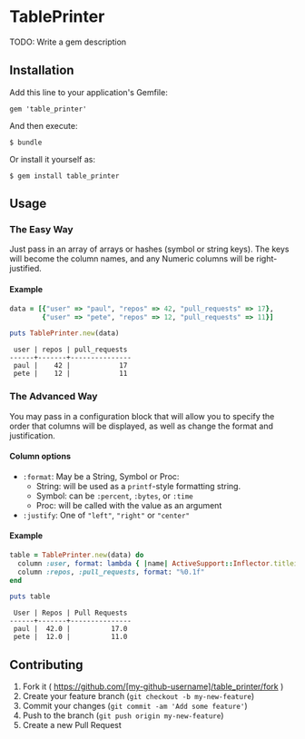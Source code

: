 # TablePrinter

TODO: Write a gem description

## Installation

Add this line to your application's Gemfile:

    gem 'table_printer'

And then execute:

    $ bundle

Or install it yourself as:

    $ gem install table_printer

## Usage

### The Easy Way

Just pass in an array of arrays or hashes (symbol or string keys). The keys will become the column names, and any Numeric columns will be right-justified.

#### Example

```ruby
data = [{"user" => "paul", "repos" => 42, "pull_requests" => 17},
        {"user" => "pete", "repos" => 12, "pull_requests" => 11}]

puts TablePrinter.new(data)
```

```
 user | repos | pull_requests
------+-------+---------------
 paul |    42 |            17
 pete |    12 |            11
```

### The Advanced Way

You may pass in a configuration block that will allow you to specify the order that columns will be displayed, as well as change the format and justification.

#### Column options

 * `:format`: May be a String, Symbol or Proc:
   * String: will be used as a `printf`-style formatting string.
   * Symbol: can be `:percent`, `:bytes`, or `:time`
   * Proc: will be called with the value as an argument
 * `:justify`: One of `"left"`, `"right"` or `"center"`


#### Example

```ruby
table = TablePrinter.new(data) do
  column :user, format: lambda { |name| ActiveSupport::Inflector.titleize(name) }
  column :repos, :pull_requests, format: "%0.1f"
end

puts table
```

```
 User | Repos | Pull Requests
------+-------+---------------
 paul |  42.0 |          17.0
 pete |  12.0 |          11.0

```

## Contributing

1. Fork it ( https://github.com/[my-github-username]/table_printer/fork )
2. Create your feature branch (`git checkout -b my-new-feature`)
3. Commit your changes (`git commit -am 'Add some feature'`)
4. Push to the branch (`git push origin my-new-feature`)
5. Create a new Pull Request
